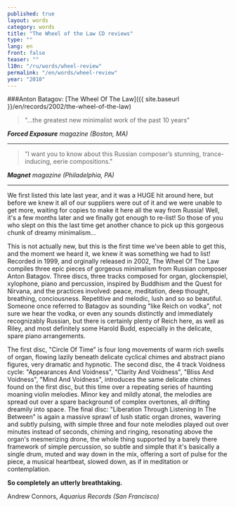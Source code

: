 ```yaml
---
published: true
layout: words
category: words
title: "The Wheel of the Law CD reviews"
type: ""
lang: en
front: false
teaser: ""
l10n: "/ru/words/wheel-review"
permalink: "/en/words/wheel-review"
year: "2010"
---
```


###Anton Batagov: [The Wheel Of The Law]({{ site.baseurl }}/en/records/2002/the-wheel-of-the-law)

> "...the greatest new minimalist work of the past 10 years"

_**Forced Exposure** magazine (Boston, MA)_

***

> "I want you to know about this Russian composer’s stunning, trance-inducing, eerie compositions."

_**Magnet** magazine (Philadelphia, PA)_

***

We first listed this late last year, and it was a HUGE hit around here, but before we knew it all of our suppliers were out of it and we were unable to get more, waiting for copies to make it here all the way from Russia! Well, it's a few months later and we finally got enough to re-list! So those of you who slept on this the last time get another chance to pick up this gorgeous chunk of dreamy minimalism...

This is not actually new, but this is the first time we've been able to get this, and the moment we heard it, we knew it was something we had to list! Recorded in 1999, and orginally released in 2002, The Wheel Of The Law compiles three epic pieces of gorgeous minimalism from Russian composer Anton Batagov. Three discs, three tracks composed for organ, glockenspiel, xylophone, piano and percussion, inspired by Buddhism and the Quest for Nirvana, and the practices involved: peace, meditation, deep thought, breathing, conciousness. Repetitive and melodic, lush and so so beautiful. Someone once referred to Batagov as sounding "like Reich on vodka", not sure we hear the vodka, or even any sounds distinctly and immediately recognizably Russian, but there is certainly plenty of Reich here, as well as Riley, and most definitely some Harold Budd, especially in the delicate, spare piano arrangements.

The first disc, "Circle Of Time" is four long movements of warm rich swells of organ, flowing lazily beneath delicate cyclical chimes and abstract piano figures, very dramatic and hypnotic. The second disc, the 4 track Voidness cycle: "Appearances And Voidness", "Clarity And Voidness", "Bliss And Voidness", "Mind And Voidness", introduces the same delicate chimes found on the first disc, but this time over a repeating series of haunting moaning violin melodies. Minor key and mildly atonal, the melodies are spread out over a spare background of complex overtones, all drifting dreamily into space. The final disc: "Liberation Through Listening In The Between" is again a massive sprawl of lush static organ drones, wavering and subtly pulsing, with simple three and four note melodies played out over minutes instead of seconds, chiming and ringing, resonating above the organ's mesmerizing drone, the whole thing supported by a barely there framework of simple percussion, so subtle and simple that it's basically a single drum, muted and way down in the mix, offering a sort of pulse for the piece, a musical heartbeat, slowed down, as if in meditation or contemplation.

**So completely an utterly breathtaking.**

Andrew Connors, _Aquarius Records (San Francisco)_